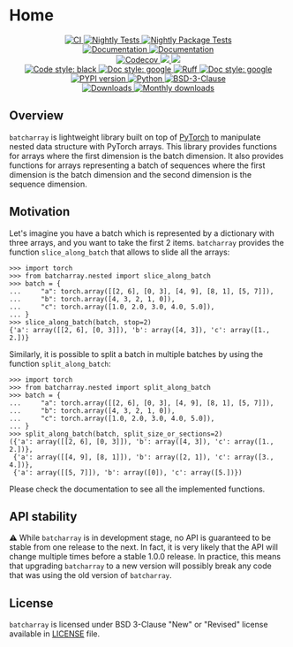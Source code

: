# Home

<p align="center">
    <a href="https://github.com/durandtibo/batcharray/actions">
        <img alt="CI" src="https://github.com/durandtibo/batcharray/workflows/CI/badge.svg">
    </a>
    <a href="https://github.com/durandtibo/batcharray/actions">
        <img alt="Nightly Tests" src="https://github.com/durandtibo/batcharray/workflows/Nightly%20Tests/badge.svg">
    </a>
    <a href="https://github.com/durandtibo/batcharray/actions">
        <img alt="Nightly Package Tests" src="https://github.com/durandtibo/batcharray/workflows/Nightly%20Package%20Tests/badge.svg">
    </a>
    <br/>
    <a href="https://durandtibo.github.io/batcharray/">
        <img alt="Documentation" src="https://github.com/durandtibo/batcharray/workflows/Documentation%20(stable)/badge.svg">
    </a>
    <a href="https://durandtibo.github.io/batcharray/">
        <img alt="Documentation" src="https://github.com/durandtibo/batcharray/workflows/Documentation%20(unstable)/badge.svg">
    </a>
    <br/>
    <a href="https://codecov.io/gh/durandtibo/batcharray">
        <img alt="Codecov" src="https://codecov.io/gh/durandtibo/batcharray/branch/main/graph/badge.svg">
    </a>
    <a href="https://codeclimate.com/github/durandtibo/batcharray/maintainability">
        <img src="https://api.codeclimate.com/v1/badges/148edc26add138d04928/maintainability" />
    </a>
    <a href="https://codeclimate.com/github/durandtibo/batcharray/test_coverage">
        <img src="https://api.codeclimate.com/v1/badges/148edc26add138d04928/test_coverage" />
    </a>
    <br/>
    <a href="https://github.com/psf/black">
        <img  alt="Code style: black" src="https://img.shields.io/badge/code%20style-black-000000.svg">
    </a>
    <a href="https://google.github.io/styleguide/pyguide.html#s3.8-comments-and-docstrings">
        <img  alt="Doc style: google" src="https://img.shields.io/badge/%20style-google-3666d6.svg">
    </a>
    <a href="https://github.com/astral-sh/ruff">
        <img src="https://img.shields.io/endpoint?url=https://raw.githubusercontent.com/astral-sh/ruff/main/assets/badge/v2.json" alt="Ruff" style="max-width:100%;">
    </a>
    <a href="https://github.com/guilatrova/tryceratops">
        <img  alt="Doc style: google" src="https://img.shields.io/badge/try%2Fexcept%20style-tryceratops%20%F0%9F%A6%96%E2%9C%A8-black">
    </a>
    <br/>
    <a href="https://pypi.org/project/batcharray/">
        <img alt="PYPI version" src="https://img.shields.io/pypi/v/batcharray">
    </a>
    <a href="https://pypi.org/project/batcharray/">
        <img alt="Python" src="https://img.shields.io/pypi/pyversions/batcharray.svg">
    </a>
    <a href="https://opensource.org/licenses/BSD-3-Clause">
        <img alt="BSD-3-Clause" src="https://img.shields.io/pypi/l/batcharray">
    </a>
    <br/>
    <a href="https://pepy.tech/project/batcharray">
        <img  alt="Downloads" src="https://static.pepy.tech/badge/batcharray">
    </a>
    <a href="https://pepy.tech/project/batcharray">
        <img  alt="Monthly downloads" src="https://static.pepy.tech/badge/batcharray/month">
    </a>
    <br/>
</p>

## Overview

`batcharray` is lightweight library built on top of [PyTorch](https://pytorch.org/) to manipulate
nested data structure with PyTorch arrays.
This library provides functions for arrays where the first dimension is the batch dimension.
It also provides functions for arrays representing a batch of sequences where the first dimension
is the batch dimension and the second dimension is the sequence dimension.

## Motivation

Let's imagine you have a batch which is represented by a dictionary with three arrays, and you want
to take the first 2 items.
`batcharray` provides the function `slice_along_batch` that allows to slide all the arrays:

```pycon
>>> import torch
>>> from batcharray.nested import slice_along_batch
>>> batch = {
...     "a": torch.array([[2, 6], [0, 3], [4, 9], [8, 1], [5, 7]]),
...     "b": torch.array([4, 3, 2, 1, 0]),
...     "c": torch.array([1.0, 2.0, 3.0, 4.0, 5.0]),
... }
>>> slice_along_batch(batch, stop=2)
{'a': array([[2, 6], [0, 3]]), 'b': array([4, 3]), 'c': array([1., 2.])}

```

Similarly, it is possible to split a batch in multiple batches by using the
function `split_along_batch`:

```pycon
>>> import torch
>>> from batcharray.nested import split_along_batch
>>> batch = {
...     "a": torch.array([[2, 6], [0, 3], [4, 9], [8, 1], [5, 7]]),
...     "b": torch.array([4, 3, 2, 1, 0]),
...     "c": torch.array([1.0, 2.0, 3.0, 4.0, 5.0]),
... }
>>> split_along_batch(batch, split_size_or_sections=2)
({'a': array([[2, 6], [0, 3]]), 'b': array([4, 3]), 'c': array([1., 2.])},
 {'a': array([[4, 9], [8, 1]]), 'b': array([2, 1]), 'c': array([3., 4.])},
 {'a': array([[5, 7]]), 'b': array([0]), 'c': array([5.])})

```

Please check the documentation to see all the implemented functions.

## API stability

:warning: While `batcharray` is in development stage, no API is guaranteed to be stable from one
release to the next.
In fact, it is very likely that the API will change multiple times before a stable 1.0.0 release.
In practice, this means that upgrading `batcharray` to a new version will possibly break any code
that was using the old version of `batcharray`.

## License

`batcharray` is licensed under BSD 3-Clause "New" or "Revised" license available
in [LICENSE](LICENSE) file.
